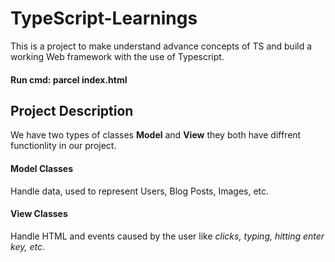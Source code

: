 # TypeScript-Learnings

This is a project to make understand advance
concepts of TS and build a working Web framework with the use of Typescript.

#### Run cmd: parcel index.html

## Project Description

We have two types of classes **Model** and **View** they both have diffrent functionlity in our project.

#### Model Classes

Handle data, used to represent Users, Blog Posts, Images, etc.

#### View Classes

Handle HTML and events caused by the user like *clicks, typing, hitting enter key, etc*.
